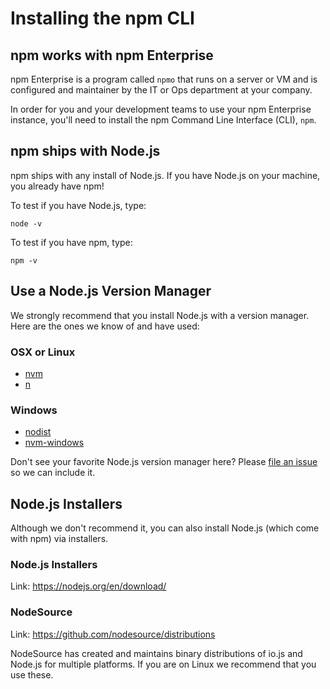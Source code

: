 # Installing the npm CLI

## npm works with npm Enterprise

npm Enterprise is a program called `npmo` that runs on a server or VM
and is configured and maintainer by the IT or Ops department at your 
company. 

In order for you and your development teams to use your npm Enterprise
instance, you'll need to install the npm Command Line Interface (CLI),
`npm`.

## npm ships with Node.js

npm ships with any install of Node.js. If you have Node.js on your
machine, you already have npm!

To test if you have Node.js, type:
```
node -v
```

To test if you have npm, type:
```
npm -v
```

## Use a Node.js Version Manager

We strongly recommend that you install Node.js with a version manager.
Here are the ones we know of and have used:

### OSX or Linux

- [nvm]
- [n]

### Windows

- [nodist]
- [nvm-windows]

Don't see your favorite Node.js version manager here? Please [file an issue]
so we can include it.

## Node.js Installers

Although we don't recommend it, you can also install Node.js (which come with
npm) via installers.

### Node.js Installers

Link: https://nodejs.org/en/download/

### NodeSource

Link: https://github.com/nodesource/distributions

NodeSource has created and maintains binary distributions of io.js and Node.js for
multiple platforms. If you are on Linux we recommend that you use these.

[nvm]: https://github.com/creationix/nvm
[n]: https://github.com/tj/n
[nodist]: https://github.com/marcelklehr/nodist
[nvm-windows]: https://github.com/coreybutler/nvm-windows
[file an issue]: https://github.com/npm/npmo-docs/issues
